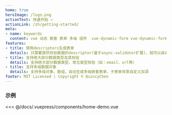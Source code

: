 ```yaml
---
home: true
heroImage: /logo.png
actionText: 快速开始 →
actionLink: /zh/getting-started/
meta:
- name: keywords
  content: vue 动态 嵌套 表单 多级 组件  vue-dynamic-form vue-dynamic-form-component
features:
- title: 使用descriptors生成表单
  details: 只需要提供目标数据的descriptor(基于async-validator扩展)，就可以自动生成对应的表单元素(基于element-ui)
- title: 支持绝大部分数据类型及其校验
  details: 支持绝大部分数据类型、常见类型校验（如：email、url等）
- title: 支持多级数据对象
  details: 支持多级对象、数组，自动生成多级嵌套表单，子表单背景自定义加深
footer: MIT Licensed | Copyright © QuincyChen
---
```


### 示例

<code-demo name="home-demo" :collapse="false" lang="zh_CN"></code-demo>

<<< @/docs/.vuepress/components/home-demo.vue

